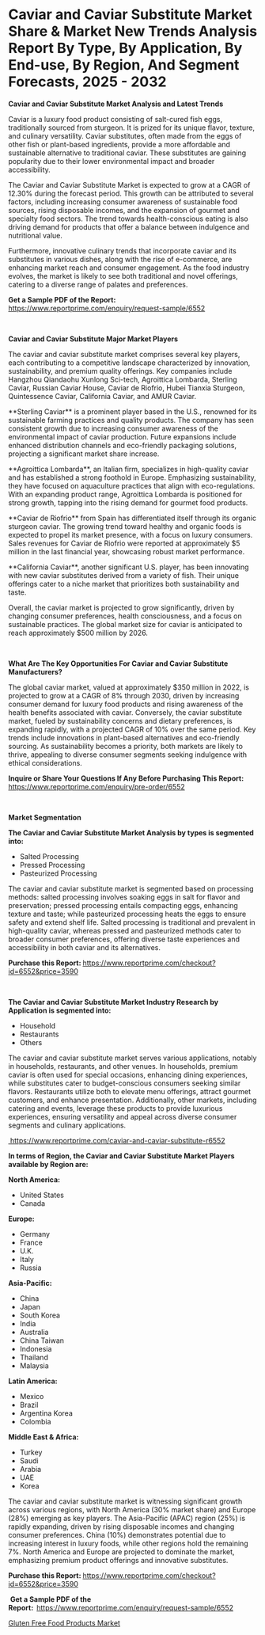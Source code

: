 <p><h1>Caviar and Caviar Substitute Market Share & Market New Trends Analysis Report By Type, By Application, By End-use, By Region, And Segment Forecasts, 2025 - 2032</h1></p><p><strong>Caviar and Caviar Substitute Market Analysis and Latest Trends</strong></p>
<p><p>Caviar is a luxury food product consisting of salt-cured fish eggs, traditionally sourced from sturgeon. It is prized for its unique flavor, texture, and culinary versatility. Caviar substitutes, often made from the eggs of other fish or plant-based ingredients, provide a more affordable and sustainable alternative to traditional caviar. These substitutes are gaining popularity due to their lower environmental impact and broader accessibility.</p><p>The Caviar and Caviar Substitute Market is expected to grow at a CAGR of 12.30% during the forecast period. This growth can be attributed to several factors, including increasing consumer awareness of sustainable food sources, rising disposable incomes, and the expansion of gourmet and specialty food sectors. The trend towards health-conscious eating is also driving demand for products that offer a balance between indulgence and nutritional value. </p><p>Furthermore, innovative culinary trends that incorporate caviar and its substitutes in various dishes, along with the rise of e-commerce, are enhancing market reach and consumer engagement. As the food industry evolves, the market is likely to see both traditional and novel offerings, catering to a diverse range of palates and preferences.</p></p>
<p><strong>Get a Sample PDF of the Report:&nbsp;</strong> <a href="https://www.reportprime.com/enquiry/request-sample/6552?utm_campaign=3299&utm_medium=2&utm_source=Github&utm_content=ia&utm_term=19032025&utm_id=caviar-and-caviar-substitute">https://www.reportprime.com/enquiry/request-sample/6552</a></p>
<p>&nbsp;</p>
<p><strong>Caviar and Caviar Substitute Major Market Players</strong></p>
<p><p>The caviar and caviar substitute market comprises several key players, each contributing to a competitive landscape characterized by innovation, sustainability, and premium quality offerings. Key companies include Hangzhou Qiandaohu Xunlong Sci-tech, Agroittica Lombarda, Sterling Caviar, Russian Caviar House, Caviar de Riofrio, Hubei Tianxia Sturgeon, Quintessence Caviar, California Caviar, and AMUR Caviar.</p><p>**Sterling Caviar** is a prominent player based in the U.S., renowned for its sustainable farming practices and quality products. The company has seen consistent growth due to increasing consumer awareness of the environmental impact of caviar production. Future expansions include enhanced distribution channels and eco-friendly packaging solutions, projecting a significant market share increase.</p><p>**Agroittica Lombarda**, an Italian firm, specializes in high-quality caviar and has established a strong foothold in Europe. Emphasizing sustainability, they have focused on aquaculture practices that align with eco-regulations. With an expanding product range, Agroittica Lombarda is positioned for strong growth, tapping into the rising demand for gourmet food products.</p><p>**Caviar de Riofrio** from Spain has differentiated itself through its organic sturgeon caviar. The growing trend toward healthy and organic foods is expected to propel its market presence, with a focus on luxury consumers. Sales revenues for Caviar de Riofrio were reported at approximately $5 million in the last financial year, showcasing robust market performance.</p><p>**California Caviar**, another significant U.S. player, has been innovating with new caviar substitutes derived from a variety of fish. Their unique offerings cater to a niche market that prioritizes both sustainability and taste.</p><p>Overall, the caviar market is projected to grow significantly, driven by changing consumer preferences, health consciousness, and a focus on sustainable practices. The global market size for caviar is anticipated to reach approximately $500 million by 2026.</p></p>
<p>&nbsp;</p>
<p><strong>What Are The Key Opportunities For Caviar and Caviar Substitute Manufacturers?</strong></p>
<p><p>The global caviar market, valued at approximately $350 million in 2022, is projected to grow at a CAGR of 8% through 2030, driven by increasing consumer demand for luxury food products and rising awareness of the health benefits associated with caviar. Conversely, the caviar substitute market, fueled by sustainability concerns and dietary preferences, is expanding rapidly, with a projected CAGR of 10% over the same period. Key trends include innovations in plant-based alternatives and eco-friendly sourcing. As sustainability becomes a priority, both markets are likely to thrive, appealing to diverse consumer segments seeking indulgence with ethical considerations.</p></p>
<p><strong>Inquire or Share Your Questions If Any Before Purchasing This Report:</strong> <a href="https://www.reportprime.com/enquiry/pre-order/6552?utm_campaign=3299&utm_medium=2&utm_source=Github&utm_content=ia&utm_term=19032025&utm_id=caviar-and-caviar-substitute">https://www.reportprime.com/enquiry/pre-order/6552</a></p>
<p>&nbsp;</p>
<p><strong>Market Segmentation</strong></p>
<p><strong>The Caviar and Caviar Substitute Market Analysis by types is segmented into:</strong></p>
<p><ul><li>Salted Processing</li><li>Pressed Processing</li><li>Pasteurized Processing</li></ul></p>
<p><p>The caviar and caviar substitute market is segmented based on processing methods: salted processing involves soaking eggs in salt for flavor and preservation; pressed processing entails compacting eggs, enhancing texture and taste; while pasteurized processing heats the eggs to ensure safety and extend shelf life. Salted processing is traditional and prevalent in high-quality caviar, whereas pressed and pasteurized methods cater to broader consumer preferences, offering diverse taste experiences and accessibility in both caviar and its alternatives.</p></p>
<p><strong>Purchase this Report:&nbsp;</strong><a href="https://www.reportprime.com/checkout?id=6552&price=3590&utm_campaign=3299&utm_medium=2&utm_source=Github&utm_content=ia&utm_term=19032025&utm_id=caviar-and-caviar-substitute">https://www.reportprime.com/checkout?id=6552&price=3590</a></p>
<p>&nbsp;</p>
<p><strong>The Caviar and Caviar Substitute Market Industry Research by Application is segmented into:</strong></p>
<p><ul><li>Household</li><li>Restaurants</li><li>Others</li></ul></p>
<p><p>The caviar and caviar substitute market serves various applications, notably in households, restaurants, and other venues. In households, premium caviar is often used for special occasions, enhancing dining experiences, while substitutes cater to budget-conscious consumers seeking similar flavors. Restaurants utilize both to elevate menu offerings, attract gourmet customers, and enhance presentation. Additionally, other markets, including catering and events, leverage these products to provide luxurious experiences, ensuring versatility and appeal across diverse consumer segments and culinary applications.</p></p>
<p><a href="https://www.reportprime.com/caviar-and-caviar-substitute-r6552?utm_campaign=3299&utm_medium=2&utm_source=Github&utm_content=ia&utm_term=19032025&utm_id=caviar-and-caviar-substitute">&nbsp;https://www.reportprime.com/caviar-and-caviar-substitute-r6552</a></p>
<p><strong>In terms of Region, the Caviar and Caviar Substitute Market Players available by Region are:</strong></p>
<p>
    <p> <strong> North America: </strong>
        <ul>
            <li>United States</li>
            <li>Canada</li>
        </ul>
        </p> 
    <p> <strong> Europe: </strong>
        <ul>
            <li>Germany</li>
            <li>France</li>
            <li>U.K.</li>
            <li>Italy</li>
            <li>Russia</li>
        </ul>
        </p> 
    <p> <strong> Asia-Pacific: </strong>
        <ul>
            <li>China</li>
            <li>Japan</li>
            <li>South Korea</li>
            <li>India</li>
            <li>Australia</li>
            <li>China Taiwan</li>
            <li>Indonesia</li>
            <li>Thailand</li>
            <li>Malaysia</li>
        </ul>
        </p> 
    <p> <strong> Latin America: </strong>
        <ul>
            <li>Mexico</li>
            <li>Brazil</li>
            <li>Argentina Korea</li>
            <li>Colombia</li>
        </ul>
        </p> 
    <p> <strong> Middle East & Africa: </strong>
        <ul>
            <li>Turkey</li>
            <li>Saudi</li>
            <li>Arabia</li>
            <li>UAE</li>
            <li>Korea</li>
        </ul>
    </p>
    </p>
<p><p>The caviar and caviar substitute market is witnessing significant growth across various regions, with North America (30% market share) and Europe (28%) emerging as key players. The Asia-Pacific (APAC) region (25%) is rapidly expanding, driven by rising disposable incomes and changing consumer preferences. China (10%) demonstrates potential due to increasing interest in luxury foods, while other regions hold the remaining 7%. North America and Europe are projected to dominate the market, emphasizing premium product offerings and innovative substitutes.</p></p>
<p><strong>Purchase this Report: </strong><a href="https://www.reportprime.com/checkout?id=6552&price=3590&utm_campaign=3299&utm_medium=2&utm_source=Github&utm_content=ia&utm_term=19032025&utm_id=caviar-and-caviar-substitute">https://www.reportprime.com/checkout?id=6552&price=3590</a></p>
<p>&nbsp;<strong>Get a Sample PDF of the Report:&nbsp;&nbsp;</strong><a href="https://www.reportprime.com/enquiry/request-sample/6552?utm_campaign=3299&utm_medium=2&utm_source=Github&utm_content=ia&utm_term=19032025&utm_id=caviar-and-caviar-substitute">https://www.reportprime.com/enquiry/request-sample/6552</a></p>
<p><strong></strong></p>
<p><p><a href="https://github.com/bauzolesco/Market-Research-Report-List-1/blob/main/gluten-free-food-products-market.md?utm_campaign=3299&utm_medium=2&utm_source=Github&utm_content=ia&utm_term=19032025&utm_id=caviar-and-caviar-substitute">Gluten Free Food Products Market</a></p></p>